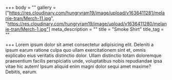 +++
body = ""
gallery = ["https://res.cloudinary.com/hungryram19/image/upload/v1636411281/melanie-tran/Merch-11.jpg", "https://res.cloudinary.com/hungryram19/image/upload/v1636411280/melanie-tran/Merch-1.jpg"]
meta_description = ""
title = "Smoke Shirt"
title_tag = ""

+++
Lorem ipsum dolor sit amet consectetur adipisicing elit. Deleniti a ipsum earum ratione culpa quo ullam exercitationem sint et, omnis explicabo eius veritatis distinctio dolor. Ullam distinctio totam doloremque praesentium facilis perspiciatis unde, voluptatibus nobis repudiandae ipsa vitae hic autem! Ipsum aliquid enim magni dolor sequi amet maxime? Debitis, earum.